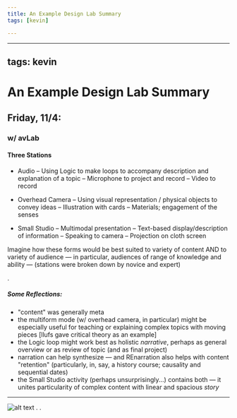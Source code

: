 ```yaml
---
title: An Example Design Lab Summary
tags: [kevin]

---
```


---
tags: kevin
---

# An Example Design Lab Summary
## Friday, 11/4:
### w/ avLab

#### Three Stations

- Audio
– Using Logic to make loops to accompany description and explanation of a topic
– Microphone to project and record
– Video to record


- Overhead Camera
– Using visual representation / physical objects to convey ideas
– Illustration with cards
– Materials; engagement of the senses


- Small Studio
– Multimodal presentation
– Text-based display/description of information
– Speaking to camera
– Projection on cloth screen

Imagine how these forms would be best suited to variety of content AND to variety of audience — in particular, audiences of range of knowledge and ability — (stations were broken down by novice and expert)


.
##### Some Reflections: 
- "content" was generally meta
- the multiform mode (w/ overhead camera, in particular) might be especially useful for teaching or explaining complex topics with moving pieces [llufs gave critical theory as an example]
- the Logic loop might work best as holistic *narrative*, perhaps as general overview or as review of topic (and as final project)
- narration can help synthesize — and REnarration also helps with content "retention" (particularly, in, say, a history course; causality and sequential dates)
- the Small Studio activity (perhaps unsurprisingly...) contains both — it unites particularity of complex content with linear and spacious *story*

___

![alt text](https://files.slack.com/files-pri/T0HTW3H0V-F049H7CGGBF/img_7194.jpg?pub_secret=67bb86bf8a)
.
.
